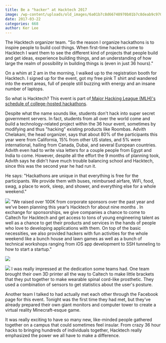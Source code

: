 ```yaml
---
title: Be a "hacker" at Hacktech 2017
image: /wp-content/uploads/old_images/6a01b7c8d66748970b01b7c8deab9c970b-pi.jpg
date: 2017-03-22
categories: 668
author: Ker Lee
---
```


The Hacktech organizer team. "So the reason I organize hackathons is to inspire people to build cool things. When first-time hackers come to Hacktech I want them to see the different kind of projects that people build and get ideas, experience building things, and an understanding of how large the realm of possibility in building things is (even in just 36 hours)."

On a whim at 2 am in the morning, I walked up to the registration booth for Hacktech. I signed up for the event, got my free pink T shirt and wandered into the event areas, full of people still buzzing with energy and an insane number of laptops.

So what is Hacktech? This event is part of[ Major Hacking League (MLH)'s schedule of college-hosted hackathons](https://mlh.io/seasons/na-2017/events).

Despite what the name sounds like, students don't hack into super secret government servers. In fact, students from all over the world come and build a technology-related project within the 36 hour event, sometimes by modifying and thus "hacking" existing products like Roombas. Advith Chelakani, the head organizer, says that about 80% of the participants this year were from California, 15% from other US states, and 5% were international, hailing from Canada, Dubai, and several European countries. Advith even had to write visa letters for a couple people from Egypt and India to come. However, despite all the effort the 9 months of planning took, Advith says he didn't have much trouble balancing school and Hacktech, since this was the second year he had run it.

He says: "Hackathons are unique in that everything is free for the participants. We provide them with buses, reimbursed airfare, WiFi, food, swag, a place to work, sleep, and shower, and everything else for a whole weekend."

![](/old_images/6a01b7c8d66748970b01b8d2690caa970c-pi.jpg)
"We raised over 100K from corporate sponsors over the past year and we’ve been planning this year’s Hacktech for about nine months . In exchange for sponsorships, we give companies a chance to come to Caltech for Hacktech and get access to tons of young engineering talent as well as a chance to get their products and services in the hands of people who love to developing applications with them. On top of the basic necessities, we also provided hackers with fun activities for the whole weekend like a bunch house and lawn games as well as a bunch of technical workshops ranging from iOS app development to SSH tunneling to how to start a startup."

![](/old_images/6a01b7c8d66748970b01b7c8deac4a970b-pi.jpg)


![](/old_images/6a0105349b8251970b01b7c8deac2e970b-320wi.jpg)
I was really impressed at the dedication some teams had. One team brought their own 3D printer all the way to Caltech to make little brackets that they put together to make wearable spinal cord-like prosthetic. They used a combination of sensors to get statistics about the user's posture.

Another team I talked to had actually met each other through the Facebook page for this event. Tonight was the first time they had met, but they've already prepared their own giant monitors and computer tower to create a virtual reality Minecraft-esque game.

It was really exciting to have so many new, like-minded people gathered together on a campus that could sometimes feel insular. From crazy 36 hour hacks to bringing hundreds of individuals together, Hacktech really emphasized the power we all have to make a difference.

